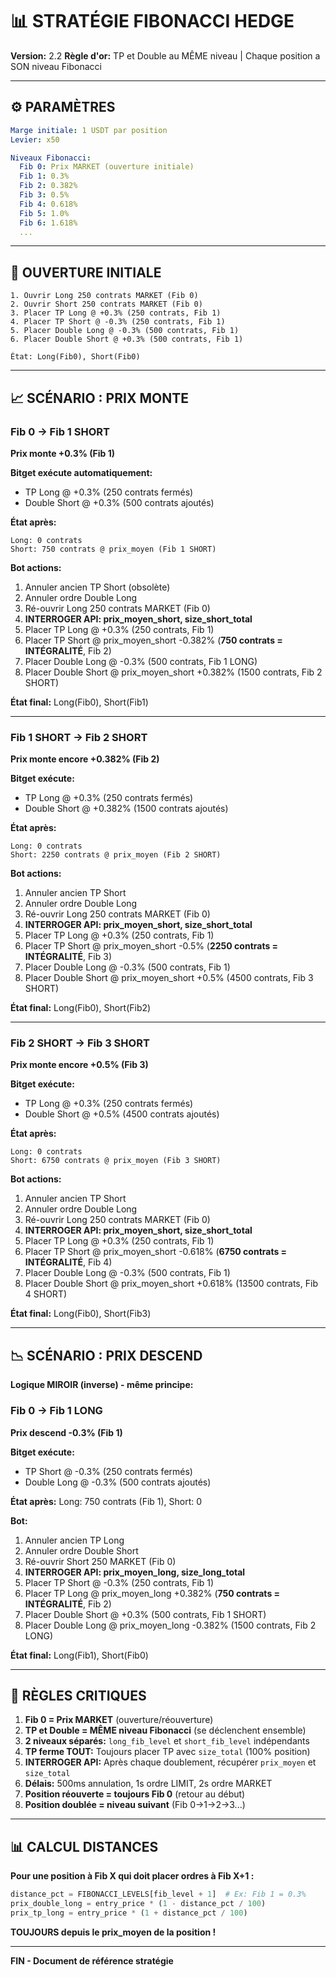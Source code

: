 # 📊 STRATÉGIE FIBONACCI HEDGE

**Version:** 2.2
**Règle d'or:** TP et Double au MÊME niveau | Chaque position a SON niveau Fibonacci

---

## ⚙️ PARAMÈTRES

```yaml
Marge initiale: 1 USDT par position
Levier: x50

Niveaux Fibonacci:
  Fib 0: Prix MARKET (ouverture initiale)
  Fib 1: 0.3%
  Fib 2: 0.382%
  Fib 3: 0.5%
  Fib 4: 0.618%
  Fib 5: 1.0%
  Fib 6: 1.618%
  ...
```

---

## 🚀 OUVERTURE INITIALE

```
1. Ouvrir Long 250 contrats MARKET (Fib 0)
2. Ouvrir Short 250 contrats MARKET (Fib 0)
3. Placer TP Long @ +0.3% (250 contrats, Fib 1)
4. Placer TP Short @ -0.3% (250 contrats, Fib 1)
5. Placer Double Long @ -0.3% (500 contrats, Fib 1)
6. Placer Double Short @ +0.3% (500 contrats, Fib 1)

État: Long(Fib0), Short(Fib0)
```

---

## 📈 SCÉNARIO : PRIX MONTE

### Fib 0 → Fib 1 SHORT

**Prix monte +0.3% (Fib 1)**

**Bitget exécute automatiquement:**
- TP Long @ +0.3% (250 contrats fermés)
- Double Short @ +0.3% (500 contrats ajoutés)

**État après:**
```
Long: 0 contrats
Short: 750 contrats @ prix_moyen (Fib 1 SHORT)
```

**Bot actions:**
1. Annuler ancien TP Short (obsolète)
2. Annuler ordre Double Long
3. Ré-ouvrir Long 250 contrats MARKET (Fib 0)
4. **INTERROGER API: prix_moyen_short, size_short_total**
5. Placer TP Long @ +0.3% (250 contrats, Fib 1)
6. Placer TP Short @ prix_moyen_short -0.382% (**750 contrats = INTÉGRALITÉ**, Fib 2)
7. Placer Double Long @ -0.3% (500 contrats, Fib 1 LONG)
8. Placer Double Short @ prix_moyen_short +0.382% (1500 contrats, Fib 2 SHORT)

**État final:** Long(Fib0), Short(Fib1)

---

### Fib 1 SHORT → Fib 2 SHORT

**Prix monte encore +0.382% (Fib 2)**

**Bitget exécute:**
- TP Long @ +0.3% (250 contrats fermés)
- Double Short @ +0.382% (1500 contrats ajoutés)

**État après:**
```
Long: 0 contrats
Short: 2250 contrats @ prix_moyen (Fib 2 SHORT)
```

**Bot actions:**
1. Annuler ancien TP Short
2. Annuler ordre Double Long
3. Ré-ouvrir Long 250 contrats MARKET (Fib 0)
4. **INTERROGER API: prix_moyen_short, size_short_total**
5. Placer TP Long @ +0.3% (250 contrats, Fib 1)
6. Placer TP Short @ prix_moyen_short -0.5% (**2250 contrats = INTÉGRALITÉ**, Fib 3)
7. Placer Double Long @ -0.3% (500 contrats, Fib 1)
8. Placer Double Short @ prix_moyen_short +0.5% (4500 contrats, Fib 3 SHORT)

**État final:** Long(Fib0), Short(Fib2)

---

### Fib 2 SHORT → Fib 3 SHORT

**Prix monte encore +0.5% (Fib 3)**

**Bitget exécute:**
- TP Long @ +0.3% (250 contrats fermés)
- Double Short @ +0.5% (4500 contrats ajoutés)

**État après:**
```
Long: 0 contrats
Short: 6750 contrats @ prix_moyen (Fib 3 SHORT)
```

**Bot actions:**
1. Annuler ancien TP Short
2. Annuler ordre Double Long
3. Ré-ouvrir Long 250 contrats MARKET (Fib 0)
4. **INTERROGER API: prix_moyen_short, size_short_total**
5. Placer TP Long @ +0.3% (250 contrats, Fib 1)
6. Placer TP Short @ prix_moyen_short -0.618% (**6750 contrats = INTÉGRALITÉ**, Fib 4)
7. Placer Double Long @ -0.3% (500 contrats, Fib 1)
8. Placer Double Short @ prix_moyen_short +0.618% (13500 contrats, Fib 4 SHORT)

**État final:** Long(Fib0), Short(Fib3)

---

## 📉 SCÉNARIO : PRIX DESCEND

**Logique MIROIR (inverse) - même principe:**

### Fib 0 → Fib 1 LONG

**Prix descend -0.3% (Fib 1)**

**Bitget exécute:**
- TP Short @ -0.3% (250 contrats fermés)
- Double Long @ -0.3% (500 contrats ajoutés)

**État après:** Long: 750 contrats (Fib 1), Short: 0

**Bot:**
1. Annuler ancien TP Long
2. Annuler ordre Double Short
3. Ré-ouvrir Short 250 MARKET (Fib 0)
4. **INTERROGER API: prix_moyen_long, size_long_total**
5. Placer TP Short @ -0.3% (250 contrats, Fib 1)
6. Placer TP Long @ prix_moyen_long +0.382% (**750 contrats = INTÉGRALITÉ**, Fib 2)
7. Placer Double Short @ +0.3% (500 contrats, Fib 1 SHORT)
8. Placer Double Long @ prix_moyen_long -0.382% (1500 contrats, Fib 2 LONG)

**État final:** Long(Fib1), Short(Fib0)

---

## 🎯 RÈGLES CRITIQUES

1. **Fib 0 = Prix MARKET** (ouverture/réouverture)
2. **TP et Double = MÊME niveau Fibonacci** (se déclenchent ensemble)
3. **2 niveaux séparés:** `long_fib_level` et `short_fib_level` indépendants
4. **TP ferme TOUT:** Toujours placer TP avec `size_total` (100% position)
5. **INTERROGER API:** Après chaque doublement, récupérer `prix_moyen` et `size_total`
6. **Délais:** 500ms annulation, 1s ordre LIMIT, 2s ordre MARKET
7. **Position réouverte = toujours Fib 0** (retour au début)
8. **Position doublée = niveau suivant** (Fib 0→1→2→3...)

---

## 📊 CALCUL DISTANCES

**Pour une position à Fib X qui doit placer ordres à Fib X+1 :**

```python
distance_pct = FIBONACCI_LEVELS[fib_level + 1]  # Ex: Fib 1 = 0.3%
prix_double_long = entry_price * (1 - distance_pct / 100)
prix_tp_long = entry_price * (1 + distance_pct / 100)
```

**TOUJOURS depuis le prix_moyen de la position !**

---

**FIN - Document de référence stratégie**
